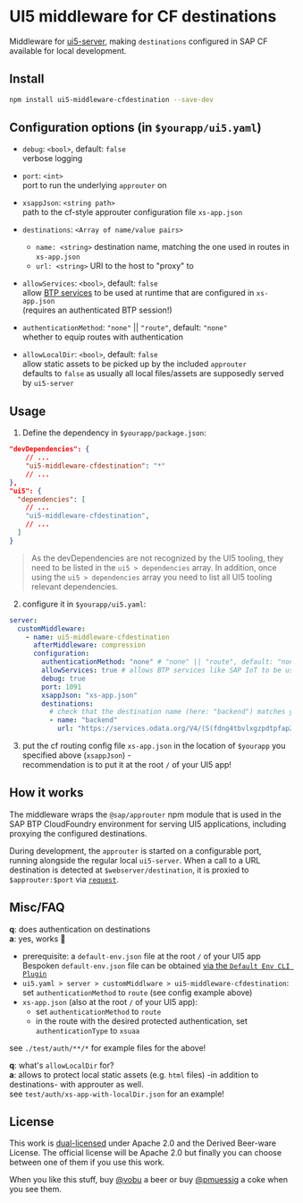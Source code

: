 # UI5 middleware for CF destinations

Middleware for [ui5-server](https://github.com/SAP/ui5-server), making `destinations` configured in SAP CF available for local development.

## Install

```bash
npm install ui5-middleware-cfdestination --save-dev
```

## Configuration options (in `$yourapp/ui5.yaml`)

- `debug`: `<bool>`, default: `false`  
verbose logging

- `port`: `<int>`  
port to run the underlying `approuter` on

- `xsappJson`: `<string path>`  
path to the cf-style approuter configuration file `xs-app.json`

- `destinations`: `<Array of name/value pairs>`  
  - `name: <string>` destination name, matching the one used in routes in `xs-app.json`  
  - `url: <string>` URI to the host to "proxy" to

- `allowServices`: `<bool>`, default: `false`  
allow [BTP services](https://discovery-center.cloud.sap/serviceCatalog?) to be used at runtime that are configured in `xs-app.json`  
(requires an authenticated BTP session!)

- `authenticationMethod`: `"none"` || `"route"`, default: `"none"`  
whether to equip routes with authentication

- `allowLocalDir`: `<bool>`, default: `false`  
allow static assets to be picked up by the included `approuter`  
defaults to `false` as usually all local files/assets are supposedly served by `ui5-server`

## Usage

1. Define the dependency in `$yourapp/package.json`:

```json
"devDependencies": {
    // ...
    "ui5-middleware-cfdestination": "*"
    // ...
},
"ui5": {
  "dependencies": [
    // ...
    "ui5-middleware-cfdestination",
    // ...
  ]
}
```

> As the devDependencies are not recognized by the UI5 tooling, they need to be listed in the `ui5 > dependencies` array. In addition, once using the `ui5 > dependencies` array you need to list all UI5 tooling relevant dependencies.

2. configure it in `$yourapp/ui5.yaml`:

```yaml
server:
  customMiddleware:
    - name: ui5-middleware-cfdestination
      afterMiddleware: compression
      configuration:
        authenticationMethod: "none" # "none" || "route", default: "none"
        allowServices: true # allows BTP services like SAP IoT to be used 
        debug: true
        port: 1091
        xsappJson: "xs-app.json"
        destinations:
          # check that the destination name (here: "backend") matches your router in xs-app.json
          - name: "backend"
            url: "https://services.odata.org/V4/(S(fdng4tbvlxgzpdtpfap2rqss))/TripPinServiceRW/"
```

3. put the cf routing config file `xs-app.json` in the location of `$yourapp` you specified above (`xsappJson`) -  
recommendation is to put it at the root `/` of your UI5 app!

## How it works

The middleware wraps the `@sap/approuter` npm module that is used in the SAP BTP CloudFoundry environment for serving UI5 applications, including proxying the configured destinations.

During development, the `approuter` is started on a configurable port, running alongside the regular local `ui5-server`. When a call to a URL destination is detected at `$webserver/destination`, it is proxied to `$approuter:$port` via [`request`](https://www.npmjs.com/package/request).

## Misc/FAQ

**q**: does authentication on destinations  
**a**: yes, works 🥳

- prerequisite: a `default-env.json` file at the root `/` of your UI5 app
Bespoken `default-env.json` file can be obtained [via the `Default Env CLI Plugin`](https://github.com/saphanaacademy/DefaultEnv)
- `ui5.yaml > server > customMiddlware > ui5-middleware-cfdestination`: set `authenticationMethod` to `route` (see config example above)
- `xs-app.json` (also at the root `/` of your UI5 app):
  - set `authenticationMethod` to `route`
  - in the route with the desired protected authentication, set `authenticationType` to `xsuaa`  

see `./test/auth/**/*` for example files for the above!

**q**: what's `allowLocalDir` for?  
**a**: allows to protect local static assets (e.g. `html` files) -in addition to destinations- with approuter as well.  
see `test/auth/xs-app-with-localDir.json` for an example!

## License

This work is [dual-licensed](../../LICENSE) under Apache 2.0 and the Derived Beer-ware License. The official license will be Apache 2.0 but finally you can choose between one of them if you use this work.

When you like this stuff, buy [@vobu](https://twitter.com/vobu) a beer or buy [@pmuessig](https://twitter.com/pmuessig) a coke when you see them.
